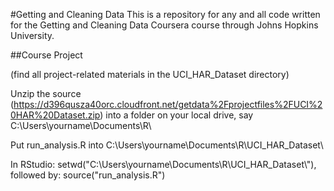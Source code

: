 #Getting and Cleaning Data
This is a repository for any and all code written for the Getting and Cleaning Data Coursera course through Johns Hopkins University.

##Course Project

(find all project-related materials in the UCI_HAR_Dataset directory)


Unzip the source (https://d396qusza40orc.cloudfront.net/getdata%2Fprojectfiles%2FUCI%20HAR%20Dataset.zip) into a folder on your local drive, say C:\Users\yourname\Documents\R\
    
Put run_analysis.R into C:\Users\yourname\Documents\R\UCI_HAR_Dataset\

In RStudio: setwd("C:\\Users\\yourname\\Documents\\R\\UCI_HAR_Dataset\\"), followed by: source("run_analysis.R")
